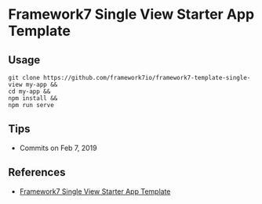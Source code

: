 # Framework7 Single View Starter App Template

## Usage
```
git clone https://github.com/framework7io/framework7-template-single-view my-app &&
cd my-app &&
npm install &&
npm run serve
```

## Tips
- Commits on Feb 7, 2019

## References
- [Framework7 Single View Starter App Template](https://github.com/framework7io/framework7-template-single-view)
